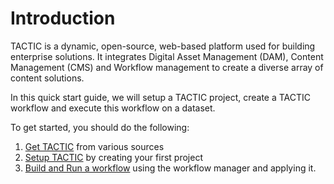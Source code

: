 # Introduction

TACTIC is a dynamic, open-source, web-based platform used for building enterprise solutions. It integrates Digital Asset Management (DAM), Content Management (CMS) and Workflow management to create a diverse array of content solutions.

In this quick start guide, we will setup a TACTIC project, create a TACTIC workflow and execute this workflow on a dataset.


To get started, you should do the following:

1. [Get TACTIC](/docs/get_tactic) from various sources
1. [Setup TACTIC](/docs/setup) by creating your first project
1. [Build and Run a workflow](/docs/workflow) using the workflow manager and applying it.

